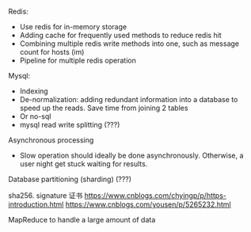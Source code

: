 Redis: 
- Use redis for in-memory storage
- Adding cache for frequently used methods to reduce redis hit
- Combining multiple redis write methods into one, such as message count for hosts (im)
- Pipeline for multiple redis operation

Mysql:
- Indexing
- De-normalization: adding redundant information into a database to speed up the reads. Save time from joining 2 tables
- Or no-sql
- mysql read write splitting (???)

Asynchronous processing
- Slow operation should ideally be done asynchronously. Otherwise, a user night get stuck waiting for results. 

Database partitioning (sharding) (???)

sha256. signature 证书 
https://www.cnblogs.com/chyingp/p/https-introduction.html
https://www.cnblogs.com/yousen/p/5265232.html

MapReduce to handle a large amount of data 
